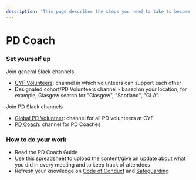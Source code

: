 ```yaml
---
description: 'This page describes the steps you need to take to become a PD Coach:'
---
```


# PD Coach

### Set yourself up

Join general Slack channels

* ​[CYF Volunteers](https://app.slack.com/client/T2H71EFLK/CTD17PH0D): channel in which volunteers can support each other
* Designated cohort/PD Volunteers channel - based on your location, for example, Glasgow search for "Glasgow", "Scotland", "GLA".

Join PD Slack channels

* ​[Global PD Volunteer](https://app.slack.com/client/T2H71EFLK/C03JH62SUEL): channel for all PD volunteers at CYF
* [PD Coach](https://codeyourfuture.slack.com/archives/C06NNV2V8EA): channel for PD Coaches

### How to do your work

* Read the PD Coach Guide&#x20;
* Use this [spreadsheet ](https://docs.google.com/spreadsheets/d/1adLpP2BE9t18\_QkuMhrV7aAkdU6aI0H5pQGia49\_Dlk/edit#gid=0)to upload the content/give an update about what you did in every meeting and to keep track of attendees
* Refresh your knowledge on [Code of Conduct](https://codeyourfuture.io/about/code-of-conduct/) and [Safeguarding](https://docs.google.com/presentation/d/10DA\_Z3mglS4XHPNygTNmJP1s9lXT6y6joM-94-d9pC8/edit#slide=id.g1398ccd695a\_0\_416)&#x20;
